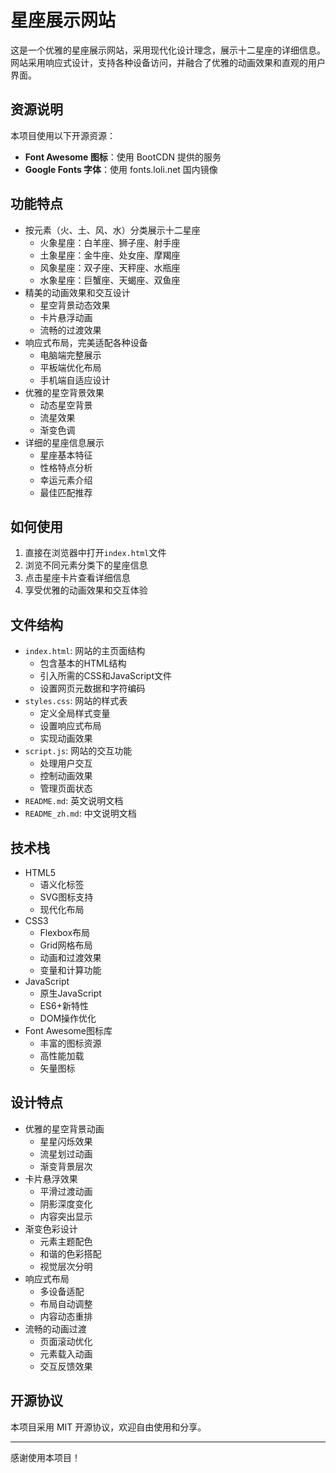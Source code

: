 # 星座展示网站

这是一个优雅的星座展示网站，采用现代化设计理念，展示十二星座的详细信息。网站采用响应式设计，支持各种设备访问，并融合了优雅的动画效果和直观的用户界面。

## 资源说明

本项目使用以下开源资源：

- **Font Awesome 图标**：使用 BootCDN 提供的服务
- **Google Fonts 字体**：使用 fonts.loli.net 国内镜像

## 功能特点

- 按元素（火、土、风、水）分类展示十二星座
  - 火象星座：白羊座、狮子座、射手座
  - 土象星座：金牛座、处女座、摩羯座
  - 风象星座：双子座、天秤座、水瓶座
  - 水象星座：巨蟹座、天蝎座、双鱼座
- 精美的动画效果和交互设计
  - 星空背景动态效果
  - 卡片悬浮动画
  - 流畅的过渡效果
- 响应式布局，完美适配各种设备
  - 电脑端完整展示
  - 平板端优化布局
  - 手机端自适应设计
- 优雅的星空背景效果
  - 动态星空背景
  - 流星效果
  - 渐变色调
- 详细的星座信息展示
  - 星座基本特征
  - 性格特点分析
  - 幸运元素介绍
  - 最佳匹配推荐

## 如何使用

1. 直接在浏览器中打开`index.html`文件
2. 浏览不同元素分类下的星座信息
3. 点击星座卡片查看详细信息
4. 享受优雅的动画效果和交互体验

## 文件结构

- `index.html`: 网站的主页面结构
  - 包含基本的HTML结构
  - 引入所需的CSS和JavaScript文件
  - 设置网页元数据和字符编码
- `styles.css`: 网站的样式表
  - 定义全局样式变量
  - 设置响应式布局
  - 实现动画效果
- `script.js`: 网站的交互功能
  - 处理用户交互
  - 控制动画效果
  - 管理页面状态
- `README.md`: 英文说明文档
- `README_zh.md`: 中文说明文档

## 技术栈

- HTML5
  - 语义化标签
  - SVG图标支持
  - 现代化布局
- CSS3
  - Flexbox布局
  - Grid网格布局
  - 动画和过渡效果
  - 变量和计算功能
- JavaScript
  - 原生JavaScript
  - ES6+新特性
  - DOM操作优化
- Font Awesome图标库
  - 丰富的图标资源
  - 高性能加载
  - 矢量图标

## 设计特点

- 优雅的星空背景动画
  - 星星闪烁效果
  - 流星划过动画
  - 渐变背景层次
- 卡片悬浮效果
  - 平滑过渡动画
  - 阴影深度变化
  - 内容突出显示
- 渐变色彩设计
  - 元素主题配色
  - 和谐的色彩搭配
  - 视觉层次分明
- 响应式布局
  - 多设备适配
  - 布局自动调整
  - 内容动态重排
- 流畅的动画过渡
  - 页面滚动优化
  - 元素载入动画
  - 交互反馈效果

## 开源协议

本项目采用 MIT 开源协议，欢迎自由使用和分享。

---

感谢使用本项目！ 